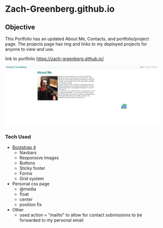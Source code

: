 # Zach-Greenberg.github.io

## Objective

This Portfolio has an updated About Me, Contacts, and portfolio/project page. The projects page has img and links to my deployed projects for anyone to view and use.

link to portfolio https://zach-greenberg.github.io/

![Portfolio](\img\portfolio.png)

### Tech Used
* [Bootstrap 4](https://www.getbootstrap.com)
    * Navbars
    * Responsive Images
    * Buttons
    * Sticky footer
    * Forms
    * Grid system
* Personal css page
    * @media
    * float
    * center
    * position fix
* Other
    * used action = "mailto" to allow for contact submissions to be forwarded to my personal email
